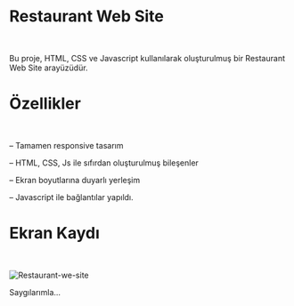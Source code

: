 

# Restaurant Web Site
<br>

Bu proje, HTML, CSS ve Javascript kullanılarak oluşturulmuş bir Restaurant Web Site arayüzüdür.

# Özellikler
<br>

– Tamamen responsive tasarım

– HTML, CSS, Js ile sıfırdan oluşturulmuş bileşenler

– Ekran boyutlarına duyarlı yerleşim

– Javascript ile bağlantılar yapıldı.

# Ekran Kaydı 
<br>

![Restaurant-we-site](https://github.com/user-attachments/assets/18beeec6-bdc9-4277-ba07-02098f5c9f17)




Saygılarımla...
